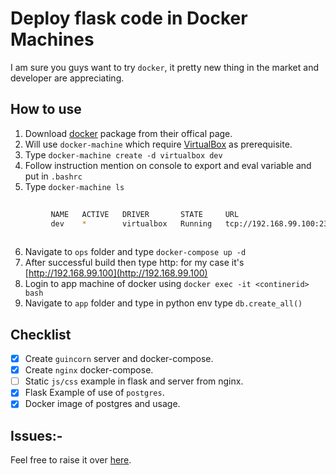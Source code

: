 # Deploy flask code in Docker Machines
I am sure you guys want to try `docker`, it pretty new thing in the market and developer are appreciating.

## How to use

1. Download [docker](https://www.docker.com/products/docker-toolbox) package from their offical page.
2. Will use `docker-machine` which require [VirtualBox](https://www.virtualbox.org/) as prerequisite.
3. Type `docker-machine create -d virtualbox dev`
4. Follow instruction mention on console to export and eval variable and put in `.bashrc`
5. Type `docker-machine ls`
  ```sh
        
           NAME   ACTIVE   DRIVER       STATE     URL                         SWARM   DOCKER    ERRORS
           dev    *        virtualbox   Running   tcp://192.168.99.100:2376           v1.10.3
        
  ```
6. Navigate to `ops` folder and type `docker-compose up -d`
7. After successful build then type http:<docker-ip> for my case it's [http://192.168.99.100](http://192.168.99.100)
8. Login to app machine of docker using `docker exec -it <continerid> bash`
9. Navigate to `app` folder and type in python env type `db.create_all()`

## Checklist

- [x] Create `guincorn` server and docker-compose.
- [x] Create `nginx` docker-compose.
- [ ] Static `js/css` example in flask and server from nginx.
- [x] Flask Example of use of `postgres`.
- [x] Docker image of postgres and usage.

## Issues:-
Feel free to raise it over [here](https://github.com/arpit2438735/docker_compose_centos_flask-gunicorn-nginx-postgres/issues).
